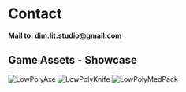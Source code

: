 # Contact
**Mail to: [dim.lit.studio@gmail.com](mailto:dim.lit.studio@gmail.com)**

## Game Assets - Showcase

![LowPolyAxe](https://user-images.githubusercontent.com/80362509/110868710-5c174b80-82c9-11eb-8695-687b538192d0.png)
![LowPolyKnife](https://user-images.githubusercontent.com/80362509/110842935-05e5e080-82a8-11eb-809d-df7edde18c06.png)
![LowPolyMedPack](https://user-images.githubusercontent.com/80362509/110868528-09d62a80-82c9-11eb-94dc-a55d0d8cf684.png)


